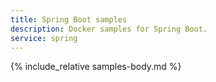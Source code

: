 ```yaml
---
title: Spring Boot samples
description: Docker samples for Spring Boot.
service: spring
---
```



{% include_relative samples-body.md %}